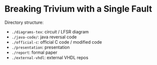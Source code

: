# Breaking Trivium with a Single Fault

Directory structure:
* `./diagrams-tex`: circuit / LFSR diagram
* `./java-code/`: java reversal code
* `./official-c`: official C code / modified code
* `./presentation`: presentation
* `./report`: formal paper
* `./external-vhdl`: external VHDL repos
